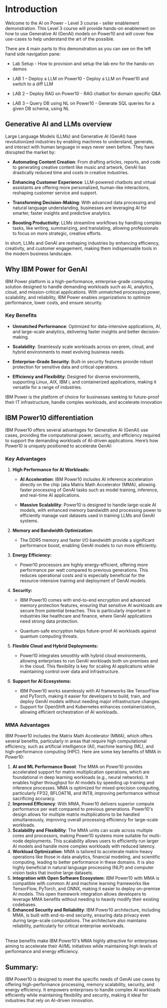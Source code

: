 # Introduction

Welcome to the AI on Power - Level 3 course - seller enablement demonstration.
This Level 3 course will provide hands-on enablement on how to use Generative AI (GenAI) models on Power10 and will cover few use-cases to help understand the art of the possible.

There are 4 main parts to this demonstration as you can see on the left hand side navigation pane:

* Lab Setup - How to provision and setup the lab env for the hands-on demos

* LAB 1 – Deploy a LLM on Power10 - Deploy a LLM on Power10 and switch to a diff LLM

* LAB 2 – Deploy RAG on Power10 - RAG chatbot for domain specific Q&A

* LAB 3 – Query DB using NL on Power10 - Generate SQL queries for a given DB schema, using NL

## Generative AI and LLMs overview

Large Language Models (LLMs) and Generative AI (GenAI) have revolutionized industries by enabling machines to understand, generate, and interact with human language in ways never seen before. They have disrupted the market by:

* **Automating Content Creation**: From drafting articles, reports, and code to generating creative content like music and artwork, GenAI has drastically reduced time and costs in creative industries.

* **Enhancing Customer Experience**: LLM-powered chatbots and virtual assistants are offering more personalized, human-like interactions, reshaping customer service and support.

* **Transforming Decision-Making**: With advanced data processing and natural language understanding, businesses are leveraging AI for smarter, faster insights and predictive analytics.

* **Boosting Productivity**: LLMs streamline workflows by handling complex tasks, like writing, summarizing, and translating, allowing professionals to focus on more strategic, creative efforts.

In short, LLMs and GenAI are reshaping industries by enhancing efficiency, creativity, and customer engagement, making them indispensable tools in the modern business landscape.

## Why IBM Power for GenAI
IBM Power platform is a high-performance, enterprise-grade computing solution designed to handle demanding workloads such as AI, analytics, cloud, and mission-critical applications. With unmatched processing power, scalability, and reliability, IBM Power enables organizations to optimize performance, lower costs, and ensure security.

### Key Benefits

* **Unmatched Performance**: Optimized for data-intensive applications, AI, and large-scale analytics, delivering faster insights and better decision-making.

* **Scalability**: Seamlessly scale workloads across on-prem, cloud, and hybrid environments to meet evolving business needs.

* **Enterprise-Grade Security**: Built-in security features provide robust protection for sensitive data and critical operations.

* **Efficiency and Flexibility**: Designed for diverse environments, supporting Linux, AIX, IBM i, and containerized applications, making it versatile for a range of industries.

IBM Power is the platform of choice for businesses seeking to future-proof their IT infrastructure, handle complex workloads, and accelerate innovation

## IBM Power10 differentiation

IBM Power10 offers several advantages for Generative AI (GenAI) use cases, providing the computational power, security, and efficiency required to support the demanding workloads of AI-driven applications. Here’s how Power10 is uniquely positioned to accelerate GenAI:

### Key Advantages

1. **High Performance for AI Workloads:**

    * **AI Acceleration**: IBM Power10 includes AI inference acceleration directly on the chip (aka Matrix Math Accelerator (MMA), allowing faster processing of GenAI tasks such as model training, inference, and real-time AI applications.

    * **Massive Scalability**: Power10 is designed to handle large-scale AI models, with enhanced memory bandwidth and processing power to efficiently manage vast datasets used in training LLMs and GenAI systems.

2. **Memory and Bandwidth Optimization:**

    * The DDR5 memory and faster I/O bandwidth provide a significant performance boost, enabling GenAI models to run more efficiently.

3. **Energy Efficiency:**

    * Power10 processors are highly energy-efficient, offering more performance per watt compared to previous generations. This reduces operational costs and is especially beneficial for the resource-intensive training and deployment of GenAI models.

4. **Security:**

    * IBM Power10 comes with end-to-end encryption and advanced memory protection features, ensuring that sensitive AI workloads are secure from potential breaches. This is particularly important in industries like healthcare and finance, where GenAI applications need strong data protection.
      
    * Quantum-safe encryption helps future-proof AI workloads against quantum computing threats.

5. **Flexible Cloud and Hybrid Deployments:**

    * Power10 integrates smoothly with hybrid cloud environments, allowing enterprises to run GenAI workloads both on-premises and in the cloud. This flexibility is key for scaling AI applications while maintaining control over data and infrastructure.

6. **Support for AI Ecosystems:**

    * IBM Power10 works seamlessly with AI frameworks like TensorFlow and PyTorch, making it easier for developers to build, train, and deploy GenAI models without needing major infrastructure changes.
    * Support for OpenShift and Kubernetes enhances containerization, allowing efficient orchestration of AI workloads.

### MMA Advantages
IBM Power10 includes the Matrix Math Accelerator (MMA), which offers several benefits, particularly in areas that require high computational efficiency, such as artificial intelligence (AI), machine learning (ML), and high-performance computing (HPC). Here are some key benefits of MMA in Power10:

1. **AI and ML Performance Boost**: The MMA on Power10 provides accelerated support for matrix multiplication operations, which are foundational in deep learning workloads (e.g., neural networks). It enables higher throughput for AI models by speeding up training and inference processes. MMA is optimized for mixed-precision computing, particularly FP32, BFLOAT16, and INT8, improving performance without sacrificing accuracy.
2. **Improved Efficiency**: With MMA, Power10 delivers superior compute performance per watt compared to previous generations. Power10's design allows for multiple matrix multiplications to be handled simultaneously, improving overall processing efficiency for large-scale workloads.
3. **Scalability and Flexibility**: The MMA units can scale across multiple cores and processors, making Power10 systems more suitable for multi-node deployments. This scalability allows users to efficiently run larger AI models and handle more complex workloads with reduced latency.
4. **Workload Optimization**: MMA is tailored to accelerate matrix-heavy operations like those in data analytics, financial modeling, and scientific computing, leading to better performance in these domains. It is also highly beneficial in natural language processing (NLP) and computer vision tasks that involve large datasets.
5. **Integration with Open Software Ecosystem**: IBM Power10 with MMA is compatible with common AI and machine learning frameworks like TensorFlow, PyTorch, and ONNX, making it easier to deploy on-premise AI models. This open framework integration allows developers to leverage MMA benefits without needing to heavily modify their existing codebases.
6. **Enhanced Security and Reliability**: IBM Power10 architecture, including MMA, is built with end-to-end security, ensuring data privacy even during large-scale computations. The architecture also maintains reliability, particularly for critical enterprise workloads.
<br>   
These benefits make IBM Power10's MMA highly attractive for enterprises aiming to accelerate their AI/ML initiatives while maintaining high levels of performance and energy efficiency.

## **Summary:**

IBM Power10 is designed to meet the specific needs of GenAI use cases by offering high-performance processing, memory scalability, security, and energy efficiency. It empowers enterprises to handle complex AI workloads efficiently while maintaining flexibility and security, making it ideal for industries that rely on AI-driven innovation.
